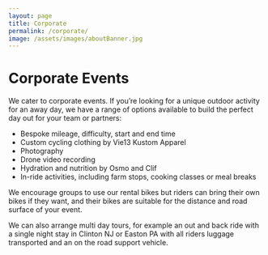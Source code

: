 ```yaml
---
layout: page
title: Corporate
permalink: /corporate/
image: /assets/images/aboutBanner.jpg
---
```


Corporate Events
================

We cater to corporate events. If you’re looking for a unique outdoor activity for an away day, we have a range of options available to build the perfect day out for your team or partners:

*   Bespoke mileage, difficulty, start and end time
*   Custom cycling clothing by Vie13 Kustom Apparel
*   Photography
*   Drone video recording
*   Hydration and nutrition by Osmo and Clif
*   In-ride activities, including farm stops, cooking classes or meal breaks

We encourage groups to use our rental bikes but riders can bring their own bikes if they want, and their bikes are suitable for the distance and road surface of your event.

We can also arrange multi day tours, for example an out and back ride with a single night stay in Clinton NJ or Easton PA with all riders luggage transported and an on the road support vehicle.
